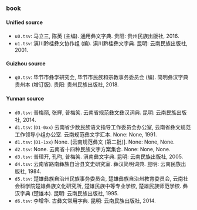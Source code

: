 ### book

#### Unified source

* `u0.tsv`: 马立三, 陈英 (主编). 通用彝文字典. 贵阳: 贵州民族出版社, 2016.
* `u1.tsv`: 滇川黔桂彝文协作组 (编). 滇川黔桂彝文字典. 昆明: 云南民族出版社, 2001.

#### Guizhou source

* `q0.tsv`: 毕节市彝学研究会, 毕节市民族和宗教事务委员会 (编). 简明彝汉字典 贵州本 (增订版). 贵阳: 贵州民族出版社, 2018.

#### Yunnan source

* `d0.tsv`: 普梅丽, 张辉, 普梅笑. 云南省规范彝文彝汉词典. 昆明: 云南民族出版社, 2014.
* `d1.tsv`: (`D1-0xx`) 云南省少数民族语文指导工作委员会办公室, 云南省彝文规范工作领导小组办公室. 云南规范彝文字汇本. None: None, 1991.
* `d1.tsv`: (`D1-1xx`) None. [云南规范彝文 (第二批)]. None: None, None.
* `d2.tsv`: None. 云南省十四种民族文字方案集合. None: None, None.
* `d3.tsv`: 普璋开, 孔昀, 普梅笑. 滇南彝文字典. 昆明: 云南民族出版社, 2005.
* `d4.tsv`: 云南省路南彝族自治县文史研究室. 彝汉简明词典. 昆明: 云南民族出版社, 1984.
* `d5.tsv`: 楚雄彝族自治州民族事务委员会, 楚雄彝族自治州教育委员会, 云南社会科学院楚雄彝族文化研究所, 楚雄民族中等专业学校, 楚雄民族师范学校. 彝汉字典 (楚雄本). 昆明: 云南民族出版社, 1995.
* `d6.tsv`: 李增华. 古彝文常用字典. 昆明: 云南民族出版社, 2014.
